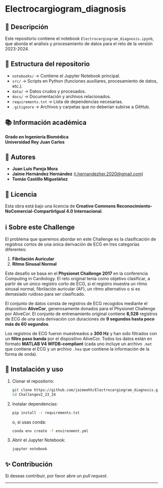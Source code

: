 # Electrocargiogram_diagnosis

## 📌 Descripción
Este repositorio contiene el notebook `Electrocargiogram_diagnosis.ipynb`, que aborda el análisis y procesamiento de datos para el reto de la versión 2023-2024.

## 📂 Estructura del repositorio
- `notebooks/` → Contiene el Jupyter Notebook principal.
- `src/` → Scripts en Python (funciones auxiliares, procesamiento de datos, etc.).
- `data/` → Datos crudos y procesados.
- `docs/` → Documentación y archivos relacionados.
- `requirements.txt` → Lista de dependencias necesarias.
- `.gitignore` → Archivos y carpetas que no deberían subirse a GitHub.

## 📚 Información académica
**Grado en Ingeniería Biomédica**  
**Universidad Rey Juan Carlos**

## 👥 Autores
- **Juan Luis Pareja Mora** 
- **Jaime Hernández Hernández** ([j.hernandezher.2020@gmail.com](mailto:j.hernandezher.2020@gmail.com))
- **Tomás Castillo Migueláñez** 

## 📜 Licencia
Esta obra está bajo una licencia de **Creative Commons Reconocimiento-NoComercial-CompartirIgual 4.0 Internacional**.

## ℹ️ Sobre este Challenge
El problema que queremos abordar en este Challenge es la clasificación de registros cortos de una única derivación de ECG en tres categorías diferentes:

1. **Fibrilación Auricular**
2. **Ritmo Sinusal Normal**

Este desafío se basa en el **Physionet Challenge 2017** en la conferencia Computing in Cardiology. El reto original tenía como objetivo clasificar, a partir de un único registro corto de ECG, si el registro muestra un ritmo sinusal normal, fibrilación auricular (AF), un ritmo alternativo o si es demasiado ruidoso para ser clasificado.

El conjunto de datos consta de registros de ECG recogidos mediante el dispositivo **AliveCor**, generosamente donados para el Physionet Challenge por AliveCor. El conjunto de entrenamiento original contiene **8,528** registros de ECG de una sola derivación con duraciones de **9 segundos hasta poco más de 60 segundos**.

Los registros de ECG fueron muestreados a **300 Hz** y han sido filtrados con un **filtro paso banda** por el dispositivo AliveCor. Todos los datos están en formato **MATLAB V4 WFDB-compliant** (cada uno incluye un archivo `.mat` que contiene el ECG y un archivo `.hea` que contiene la información de la forma de onda).

## 🚀 Instalación y uso
1. Clonar el repositorio:
   ```bash
   git clone https://github.com/jaimeehh/Electrocargiogram_diagnosis.git
   cd Challengev2_23_24
   ```
2. Instalar dependencias:
   ```bash
   pip install -r requirements.txt
   ```
   o, si usas conda:
   ```bash
   conda env create -f environment.yml
   ```

3. Abrir el Jupyter Notebook:
   ```bash
   jupyter notebook
   ```

## ✨ Contribución
Si deseas contribuir, por favor abre un *pull request*.

---


